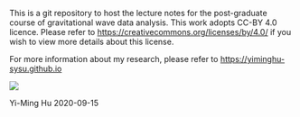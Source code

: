 This is a git repository to host the lecture notes for the post-graduate course of gravitational wave data analysis.
This work adopts CC-BY 4.0 licence. Please refer to https://creativecommons.org/licenses/by/4.0/ if you wish to view more details about this license.

For more information about my research, please refer to https://yiminghu-sysu.github.io

![](https://spa.sysu.edu.cn/sites/spa.live.dpcms8.sysu.edu.cn/files/upload/teachers/pic/3z2a8053.jpg)

Yi-Ming Hu 
2020-09-15
